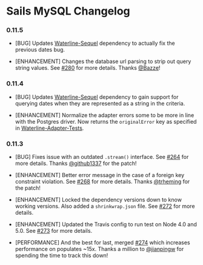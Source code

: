 # Sails MySQL Changelog

### 0.11.5

* [BUG] Updates [Waterline-Sequel](https://github.com/balderdashy/waterline-sequel) dependency to actually fix the previous dates bug.

* [ENHANCEMENT] Changes the database url parsing to strip out query string values. See [#280](https://github.com/balderdashy/sails-mysql/pull/280) for more details. Thanks [@Bazze](https://github.com/Bazze)!

### 0.11.4

* [BUG] Updates [Waterline-Sequel](https://github.com/balderdashy/waterline-sequel) dependency to gain support for querying dates when they are represented as a string in the criteria.

* [ENHANCEMENT] Normalize the adapter errors some to be more in line with the Postgres driver. Now returns the `originalError` key as specified in [Waterline-Adapter-Tests](https://github.com/balderdashy/waterline-adapter-tests/pull/89).

### 0.11.3

* [BUG] Fixes issue with an outdated `.stream()` interface. See [#264](https://github.com/balderdashy/sails-mysql/pull/264) for more details. Thanks [@github1337](https://github.com/github1337) for the patch!

* [ENHANCEMENT] Better error message in the case of a foreign key constraint violation. See [#268](https://github.com/balderdashy/sails-mysql/pull/268) for more details. Thanks [@trheming](https://github.com/trheming) for the patch!

* [ENHANCEMENT] Locked the dependency versions down to know working versions. Also added a `shrinkwrap.json` file. See [#272](https://github.com/balderdashy/sails-mysql/pull/272) for more details.

* [ENHANCEMENT] Updated the Travis config to run test on Node 4.0 and 5.0. See [#273](https://github.com/balderdashy/sails-mysql/pull/273) for more details.

* [PERFORMANCE] And the best for last, merged [#274](https://github.com/balderdashy/sails-mysql/pull/274) which increases performance on populates ~15x. Thanks a million to [@jianpingw](https://github.com/jianpingw) for spending the time to track this down!
